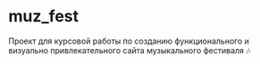 # muz_fest
Проект для курсовой работы по созданию функционального и визуально привлекательного сайта музыкального фестиваля 🎶
